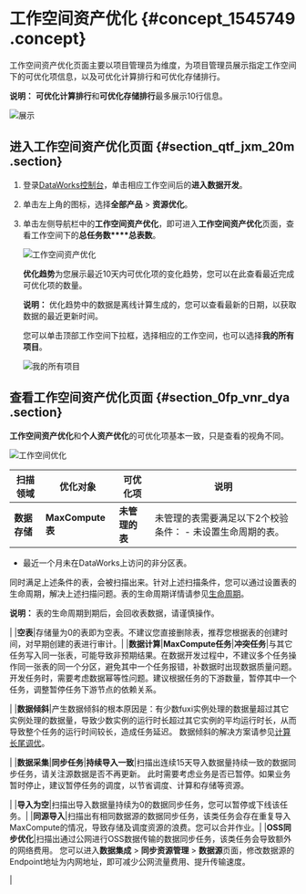 # 工作空间资产优化 {#concept_1545749 .concept}

工作空间资产优化页面主要以项目管理员为维度，为项目管理员展示指定工作空间下的可优化项信息，以及可优化计算排行和可优化存储排行。

**说明：** **可优化计算排行**和**可优化存储排行**最多展示10行信息。

![展示](http://static-aliyun-doc.oss-cn-hangzhou.aliyuncs.com/assets/img/1227032/156896145454350_zh-CN.png)

## 进入工作空间资产优化页面 {#section_qtf_jxm_20m .section}

1.  登录[DataWorks控制台](https://workbench.data.aliyun.com/console)，单击相应工作空间后的**进入数据开发**。
2.  单击左上角的图标，选择**全部产品** \> **资源优化**。
3.  单击左侧导航栏中的**工作空间资产优化**，即可进入**工作空间资产优化**页面，查看工作空间下的**总任务数****总表数**。

    ![工作空间资产优化](http://static-aliyun-doc.oss-cn-hangzhou.aliyuncs.com/assets/img/1227032/156896145460293_zh-CN.png)

    **优化趋势**为您展示最近10天内可优化项的变化趋势，您可以在此查看最近完成可优化项的数量。

    **说明：** 优化趋势中的数据是离线计算生成的，您可以查看最新的日期，以获取数据的最近更新时间。

    您可以单击顶部工作空间下拉框，选择相应的工作空间，也可以选择**我的所有项目**。

    ![我的所有项目](http://static-aliyun-doc.oss-cn-hangzhou.aliyuncs.com/assets/img/1227032/156896145560294_zh-CN.png)


## 查看工作空间资产优化页面 {#section_0fp_vnr_dya .section}

**工作空间资产优化**和**个人资产优化**的可优化项基本一致，只是查看的视角不同。

![工作空间优化](http://static-aliyun-doc.oss-cn-hangzhou.aliyuncs.com/assets/img/1227032/156896145554352_zh-CN.png)

|扫描领域|优化对象|可优化项|说明|
|----|----|----|--|
|**数据存储**|**MaxCompute表**|**未管理的表**|未管理的表需要满足以下2个校验条件： -   未设置生命周期的表。
-   最近一个月未在DataWorks上访问的非分区表。

 同时满足上述条件的表，会被扫描出来。针对上述扫描条件，您可以通过设置表的生命周期，解决上述扫描问题。表的生命周期详情请参见[生命周期](../../../../../cn.zh-CN/产品简介/基本概念/生命周期.md#)。

 **说明：** 表的生命周期到期后，会回收表数据，请谨慎操作。

 |
|**空表**|存储量为0的表即为空表。不建议您直接删除表，推荐您根据表的创建时间，对早期创建的表进行审计。|
|**数据计算**|**MaxCompute任务**|**冲突任务**|与其它任务写入同一张表，可能导致非预期结果。在数据开发过程中，不建议多个任务操作同一张表的同一个分区，避免其中一个任务报错，补数据时出现数据质量问题。 开发任务时，需要考虑数据幂等性问题。建议根据任务的下游数量，暂停其中一个任务，调整暂停任务下游节点的依赖关系。

 |
|**数据倾斜**|产生数据倾斜的根本原因是：有少数fuxi实例处理的数据量超过其它实例处理的数据量，导致少数实例的运行时长超过其它实例的平均运行时长，从而导致整个任务的运行时间较长，造成任务延迟。 数据倾斜的解决方案请参见[计算长尾调优](../../../../../cn.zh-CN/最佳实践/计算优化/计算长尾调优.md#)。

 |
|**数据采集**|**同步任务**|**持续导入一致**|扫描出连续15天导入数据量持续一致的数据同步任务，请关注源数据是否不再更新。 此时需要考虑业务是否已暂停。如果业务暂时停止，建议暂停任务的调度，以节省调度、计算和存储等资源。

 |
|**导入为空**|扫描出导入数据量持续为0的数据同步任务，您可以暂停或下线该任务。|
|**同源导入**|扫描出有相同数据源的数据同步任务，该类任务会存在重复导入MaxCompute的情况，导致存储及调度资源的浪费。您可以合并作业。|
|**OSS同步优化**|扫描出通过公网进行OSS数据传输的数据同步任务，该类任务会导致额外的网络费用。 您可以进入**数据集成** \> **同步资源管理** \> **数据源**页面，修改数据源的Endpoint地址为内网地址，即可减少公网流量费用、提升传输速度。

 |

